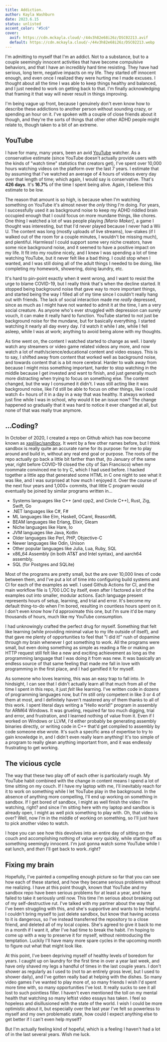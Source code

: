 ```yaml
---
title: Addiction.
author: Kayla Washburn
date: 2023.6.15
status: unlisted
accent_color: "#5c6"
cover:
  avif: https://cdn.mckayla.cloud/-/44v3h82e68i26z/DSC02213.avif
  default: https://cdn.mckayla.cloud/-/44v3h82e68i26z/DSC02213.webp
---
```


I'm admitting to myself that I'm an addict. Not to a substance, but to a couple seemingly
innocent activities that have become compulsive behaviors, and that I have an incredibly
hard time resisting. They have had serious, long term, negative impacts on my life. They
started off innocent enough, and even once I realized they were hurting me I made excuses.
I thought about all the time I was able to keep things healthy and balanced, and I just
needed to work on getting back to that. I'm finally acknowledging that framing it that
way will never result in things improving.

I'm being vague up front, because I genuinely don't even know how to describe these
addictions to another person without sounding crazy, or spending an hour on it. I've
spoken with a couple of close friends about it though, and they're the sorts of things
that other other ADHD people might relate to, though taken to a bit of an extreme.

## YouTube

I have for many, many years, been an avid [YouTube] watcher. As a conservative estimate
(since YouTube doesn't actually provide users with the kinds of "watch time" statistics
that creators get), I've spent over 10,000 hours watching videos on the platform over the
last 7 years. I estimate that by assuming that I've watched an average of 4 hours of
videos every day over that length of time; which again, I would say is conservative.
That's **426 days**. It's **16.7%** of the time I spent being alive. Again, I believe
this estimate to be low.

The reason that amount is so high, is because when I'm watching something on YouTube it's
almost never the _only_ thing I'm doing. For years, I successfully used it as background
noise to keep my ADHD riddled brain occupied enough that I could focus on more mundane
things, like chores. One thing I watched a lot of was people playing _[Mario Maker]_, a
game I thought was interesting, but that I'd never played because I never had a Wii U. The
content was long (mostly uploads of live streams), low-stakes (if I walked out of the room
for a couple minutes, I wouldn't be missing much), and plentiful. Harmless! I could
support some very niche creators, have some nice background noise, and it seemed to have a
positive impact on my life. It fit into my routine nicely, and I knew I was spending a lot
of time watching YouTube, but it never felt like a bad thing. I could stop when I wanted,
and I was still doing all of the adult things I needed to be doing, like completing my
homework, showering, doing laundry, etc.

It's hard to pin-point exactly when it went wrong, and I want to resist the urge to blame
COVID-19, but I really think that's when the decline started. It stopped being background
noise that gave way to more important things, and started being the way I filled all of my
time since I couldn't really hang out with friends. The lack of social interaction made me
_really_ depressed, since as much as I might have not wanted to admit it at the time, I am
a very social creature. As anyone who's ever struggled with depression can surely vouch,
it can make it really hard to function. YouTube started to not just be background noise
for the mundane, but for basically everything. I started watching it nearly all day every
day. I'd watch it while I ate, while I fell asleep, while I was at work; anything to avoid
being alone with my thoughts.

As time went on, the content I watched started to change as well. I barely watch any
streamers or video game related videos any more, and now watch a lot of math/science/educational
content and video essays. This is to say, I shifted away from content that worked well
as background noise, and towards content that is a bit more cerebral. Harder to walk away
from because I might miss something important, harder to stop watching in the middle
because I get invested and want to finish, and just generally much more distracting when
trying to focus on something else. The content changed, but the way I consumed it didn't.
I was still acting like it was background noise, like I'd still be able to focus on other
things, like I could watch 4+ hours of it in a day in a way that was healthy. It always
worked just fine while I was in school, why would it be an issue now? The change happened
so gradually that it was hard to notice it ever changed at all, but none of that was
really true anymore.

## ...Coding?

In October of 2020, I created a repo on Github which has now become known as
[xaslilac/sandbox]. It went by a few other names before, but I think sandbox is really
quite an accurate name for its purpose: for me to play around and build in, without any
real end goal or purpose. The roots of the repo actually go back a little bit farther than
that, (to January of the same year, right before COVID-19 closed the city of San Francisco)
when my roommate convinced me to try C, which I had used before. I hacked together a
little app that generated some HTML in C one night to see what it was like, and I was
surprised at how much I enjoyed it. Over the course of the next four years and 1,000+
commits, that little C program would eventually be joined by similar programs written in...

- Systems languages like C++ (and cpp2, and Circle C++), Rust, Zig, Swift, Go
- .NET languages like C#, F#
- ML languages like Elm, Haskell, OCaml, ReasonML
- BEAM languages like Erlang, Elixir, Gleam
- Niche languages like Hare, Io
- JVM languages like Java, Kotlin
- Older languages like Perl, PHP, Objective-C
- Newer languages like Odin, Unison
- Other popular languages like Julia, Lua, Ruby, SQL
- x86_64 Assembly (in both AT&T and Intel syntax), and aarch64 assembly.
- SQL (for Postgres and SQLite)

Most of the programs are pretty small, but the are over 10,000 lines of code between them,
and I've put a lot of time into configuring build systems and CI for each of the examples
as well. I used Github Actions for CI, and the main workflow file is 1,700 LOC by itself,
even after I factored a lot of the examples out into smaller, modular actions. Each
language present represents hours of setup, learning, and trial and error. It's become my
default thing-to-do when I'm bored, resulting in countless hours spent on it. I don't
even know how I'd approximate this one, but I'm sure it'd be many thousands of hours, much
like my YouTube consumption.

I had unknowingly crafted the perfect drug for myself. Something that felt like learning
(while providing minimal value to my life outside of itself), and that gave me plenty of
opportunities to feel that "I did it!" rush of dopamine through my brain whenever I got
something to work. All the programs were small, but even doing something as simple as
reading a file or making an HTTP request still felt like a new and exciting achievement
as long as the programming language that I was doing it from was new. It was basically an
endless source of that same feeling that made me fall in love with programming in the
first place, and I had gamified it for myself.

As someone who loves learning, this was an easy trap to fall into. In hindsight, I can see
that I didn't actually learn all that much from all of the time I spent in this repo, it
just _felt_ like learning. I've written code in dozens of programming languages now, but
I'm still only competent in like 3 or 4 of them at most, and I definitely haven't mastered
any of them thanks to all of this work. I spent literal days writing a "Hello world!"
program in assembly for ARM64 Windows. It was grueling, required far too much digging,
trial and error, and frustration, and I learned nothing of value from it. Even if I worked
on Windows or LLVM, I'd either probably be generating assembly binaries directly, or
writing code in C++ that'd get compiled to assembly by code someone else wrote. It's such
a specific area of expertise to try to gain knowledge in, and I didn't even really learn
anything! It's too simple of a program to really glean anything important from, and it was
endlessly frustrating to get working.

## The vicious cycle

The way that these two play off of each other is particularly rough. My YouTube habit
combined with the change in content means I spend a lot of time sitting on my couch. If
I have my laptop with me, I'll inevitably reach for it to work on something while I let
YouTube play in the background. In the absence of anything more compelling, I'll end up
working on something in sandbox. If I get bored of sandbox, I might as well finish the
video I'm watching, right? and since I'm sitting here with my laptop and sandbox is
already open, I might as well pick something to play with. Oh, that video is over? Well,
now I'm in the middle of working on something, so I'll just have to pick another video
to watch.

I hope you can see how this devolves into an entire day of sitting on the couch and
accomplishing nothing of value _very_ quickly, while starting off as something seemingly
innocent. I'm just gonna watch some YouTube while I eat lunch, and _then_ I'll get back
to work..right?

## Fixing my brain

Hopefully, I've painted a compelling enough picture so far that you can see how each of
these started, and how they became serious problems without me realizing. I have at this
point though, known that YouTube and my sandbox repo have been serious problems for at
least a year, and have failed to take it seriously until now. This time I'm serious about
breaking out of my self-destructive rut. I've talked with my partner about the way that
I've been struggling with this, and she's supportive and wants to be helpful. I couldn't
bring myself to just delete sandbox, but know that having access to it is dangerous, so
I've instead transferred the repository to a close friend, and deleted all of my local
copies. She's agreed to give it back to me in a month if I want it, after I've had time to
break the habit. I'm hoping to come up with a way to preserve it for myself, without
reintroducing the temptation. Luckily I'll have many more spare cycles in the upcoming
month to figure out what that might look like.

At this point, I've been depriving myself of healthy levels of boredom for years. I caught
up on laundry for the first time in over a year last week, and have only shaved my legs a
handful of times in the last couple years. I don't shower as regularly as I used to (not
to an entirely gross level, but I used to shower daily), and I've gotten really bad at
helping with the dishes. So many video games I've wanted to play more of, so many friends
I wish I'd spent more time with, so many opportunities I've lost. It really sucks to see it
all lost to such pointless filler. I haven't even mentioned the toll on my mental health
that watching so many leftist video essays has taken. I feel so hopeless and disillusioned
with the state of the world. I wish I could be more optimistic about it, but especially
over the last year I've felt so powerless to myself and my own problematic state, how
could I expect anything else to get better if I can't even help myself?

But I'm actually feeling kind of hopeful, which is a feeling I haven't had a lot
of in the last several years. Wish me luck.

[youtube]: https://youtube.com
[xaslilac/sandbox]: https://github.com/xaslilac/sandbox
